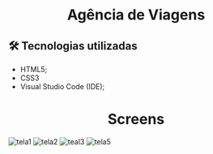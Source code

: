 <h1 align="center">
Agência de Viagens
</h1>


## 🛠 Tecnologias utilizadas
- HTML5;
- CSS3
- Visual Studio Code (IDE);


<h1 align="center"> Screens </h1>

![tela1](https://user-images.githubusercontent.com/57225298/152173292-5b5d1a0f-b622-456a-a7ff-4f61aba482cc.png)
![tela2](https://user-images.githubusercontent.com/57225298/152175343-f735f3a8-a33c-4be5-8dcb-bb876889fe96.png)
![teal3](https://user-images.githubusercontent.com/57225298/152175347-d2cd202f-8e13-4aeb-96bf-3d38db7a8251.png)
![tela5](https://user-images.githubusercontent.com/57225298/152175507-978809e9-f6c8-4eec-ae51-1c6c2ced80de.png)
